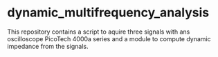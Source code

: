 # dynamic_multifrequency_analysis
This repository contains a script to aquire three signals with ans oscilloscope PicoTech 4000a series and a module to compute dynamic impedance from the signals.
